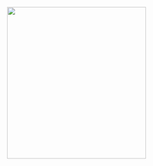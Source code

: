<p align="center">
<img src="https://mhabibr02.github.io/Page-Web-Development/assets/img/portfolio/webdev-42.png" width="80%" height="30%">
</p>
